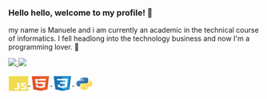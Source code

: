 ### Hello hello, welcome to my profile! 🥰
my name is Manuele and i am currently an academic in the technical course of informatics. I fell headlong into the technology business and now I'm a programming lover. 💖

<!--
**manuoliveiraa2/manuoliveiraa2** is a ✨ _special_ ✨ repository because its `README.md` (this file) appears on your GitHub profile.

Here are some ideas to get you started:

- 🔭 I’m currently working on ...
- 🌱 I’m currently learning ...
- 👯 I’m looking to collaborate on ...
- 🤔 I’m looking for help with ...
- 💬 Ask me about ...
- 📫 How to reach me: ...
- 😄 Pronouns: ...
- ⚡ Fun fact: ...
-->

<div> <a href="https://github.com/manuoliveiraa2"> <img height="180em" src="https://github-readme-stats.vercel.app/api/top-langs/?username=manuoliveiraa2&layout=compact&langs_count=7&theme=dracula"/> <img height="180em" src="https://github-readme-stats.vercel.app/api?username=manuoliveiraa2&show_icons=true&theme=dracula&include_all_commits=true&count_private=true"/> </div>

<div style="display: inline_block"><br>
<img align="center" alt="Rafa-Js" height="30" width="40" src="https://raw.githubusercontent.com/devicons/devicon/master/icons/javascript/javascript-plain.svg">
<img align="center" alt="Rafa-HTML" height="30" width="40" src="https://raw.githubusercontent.com/devicons/devicon/master/icons/html5/html5-original.svg">
<img align="center" alt="Rafa-CSS" height="30" width="40" src="https://raw.githubusercontent.com/devicons/devicon/master/icons/css3/css3-original.svg">
<img align="center" alt="Rafa-Python" height="30" width="40" src="https://raw.githubusercontent.com/devicons/devicon/master/icons/python/python-original.svg">
</div>

